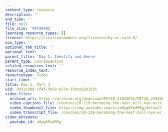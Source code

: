 ```yaml
---
content_type: resource
description: ''
end_time: ''
file: null
file_size: '49439401'
learning_resource_types: []
license: https://creativecommons.org/licenses/by-nc-sa/4.0/
ocw_type: ''
optional_tab_title: ''
optional_text: ''
parent_title: 'Day 1: Identity and Genre'
parent_type: CourseSection
related_resources_text: ''
resource_index_text: ''
resourcetype: Video
start_time: ''
title: Day 1, Part 3
uid: 3032c3bd-1f4f-fe59-e57a-330ce9201035
video_files:
  archive_url: https://archive.org/download/MIT20.219IAP15/MIT20_219IAP15_D01P3_300k.mp4
  video_captions_file: /courses/20-219-becoming-the-next-bill-nye-writing-and-hosting-the-educational-show-january-iap-2015/b1e5ba4aba345695b5fcd2ecb9303499_aHygKFodPKg.vtt
  video_thumbnail_file: https://img.youtube.com/vi/aHygKFodPKg/default.jpg
  video_transcript_file: /courses/20-219-becoming-the-next-bill-nye-writing-and-hosting-the-educational-show-january-iap-2015/31f13daa8babd2711d2db5eee0fb073a_aHygKFodPKg.pdf
video_metadata:
  youtube_id: aHygKFodPKg
---
```

